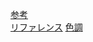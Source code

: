 [参考](https://medium.com/younited-tech-blog/reactception-extending-vs-code-extension-with-webviews-and-react-12be2a5898fd)  
[リファレンス](https://code.visualstudio.com/api/references/vscode-api)
[色調](https://www.w3.org/TR/AERT/#color-contrast)